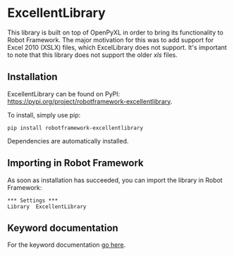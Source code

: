 # ExcellentLibrary
This library is built on top of OpenPyXL in order to bring its functionality to Robot Framework. The major motivation for this was to add support for Excel 2010 (XSLX) files, which ExcelLibrary does not support. It's important to note that this library does not support the older _xls_ files.

## Installation
ExcellentLibrary can be found on PyPI: https://pypi.org/project/robotframework-excellentlibrary.

To install, simply use pip:

```dos
pip install robotframework-excellentlibrary
```

Dependencies are automatically installed.

## Importing in Robot Framework
As soon as installation has succeeded, you can import the library in Robot Framework:

```robot
*** Settings ***
Library  ExcellentLibrary
```

## Keyword documentation
For the keyword documentation [go here](https://bartkl.github.io/robotframework-excellentlibrary/documentation/ExcellentLibrary.html).
